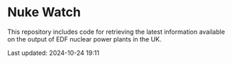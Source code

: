 # Nuke Watch

This repository includes code for retrieving the latest information available on the output of EDF nuclear power plants in the UK.

Last updated: 2024-10-24 19:11